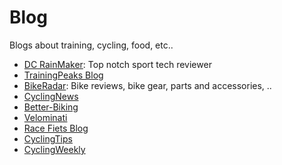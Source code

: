 # Blog

Blogs about training, cycling, food, etc..

* [DC RainMaker](http://www.dcrainmaker.com): Top notch sport tech reviewer
* [TrainingPeaks Blog](http://home.trainingpeaks.com/blog)
* [BikeRadar](http://www.bikeradar.com): Bike reviews, bike gear, parts and accessories, ..
* [CyclingNews](http://www.cyclingnews.com)
* [Better-Biking](http://better-biking.com)
* [Velominati](http://www.velominati.com)
* [Race Fiets Blog](http://racefietsblog.nl)
* [CyclingTips](http://cyclingtips.com.au)
* [CyclingWeekly](http://www.cyclingweekly.co.uk/)

